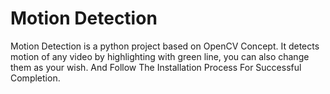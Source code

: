 # Motion Detection
Motion Detection is a python project based on OpenCV Concept. It detects motion of any video by highlighting with green line, you can also change them as your wish. 
And Follow The Installation Process For Successful Completion.
